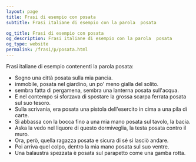 ```yaml
---
layout: page
title: Frasi di esempio con posata 
subtitle: Frasi italiane di esempio con la parola  posata

og_title: Frasi di esempio con posata 
og_description: Frasi italiane di esempio con la parola  posata
og_type: website
permalink: /frasi/p/posata.html
---
```


Frasi italiane di esempio contenenti la parola posata:


- Sogno una città posata sulla mia pancia.
- immobile, posata nel giardino, un po' meno gialla del solito.
- sembra fatta di pergamena, sembra una lanterna posata sull'acqua.
- E nel contempo si sforzava di spostare la grossa scarpa ferrata posata sul suo tesoro.
- Sulla scrivania, era posata una pistola dell'esercito in cima a una pila di carte.
- Si abbassa con la bocca fino a una mia mano posata sul tavolo, la bacia.
- Aska la vedo nel liquore di questo dormiveglia, la testa posata contro il muro.
- Ora, però, quella ragazza posata e sicura di sé si lasciò andare.
- Poi arriva quel colpo, dentro la mia mano posata sul suo ventre.
- Una balaustra spezzata è posata sul parapetto come una gamba rotta.
